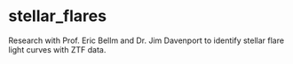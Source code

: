 # stellar_flares
Research with Prof. Eric Bellm and Dr. Jim Davenport to identify stellar flare light curves with ZTF data.
